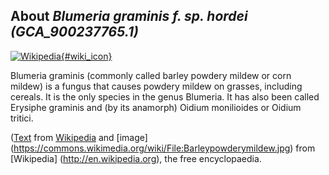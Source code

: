 
About *Blumeria graminis f. sp. hordei (GCA\_900237765.1)* 
--------------------------------------------------------------

[![Wikipedia](/img/wikipedia_logo_v2_en.png){#wiki_icon}](http://en.wikipedia.org/wiki/Blumeria_graminis)

Blumeria graminis (commonly called barley powdery mildew or corn mildew) is a
fungus that causes powdery mildew on grasses, including cereals. It is the only
species in the genus Blumeria. It has also been called Erysiphe graminis and (by
its anamorph) Oidium monilioides or Oidium tritici.

([Text](http://en.wikipedia.org/wiki/Blumeria_graminis) from [Wikipedia](http://en.wikipedia.org/) 
and [image] (https://commons.wikimedia.org/wiki/File:Barleypowderymildew.jpg) from [Wikipedia] (http://en.wikipedia.org), the free encyclopaedia.
